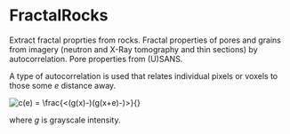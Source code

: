 # FractalRocks
Extract fractal proprties from rocks. Fractal properties of pores and grains from imagery (neutron and X-Ray tomography and thin sections) by autocorrelation. Pore properties from (U)SANS.

A type of autocorrelation is used that relates individual pixels or voxels to those some *e* distance away.

![c(e) = \frac{<(g(x)-<g>)(g(x+e)-<g>)>}{<g><g>}](https://latex.codecogs.com/svg.latex?c(e)&space;=&space;\frac{<(g(x)-<g>)(g(x&plus;e)-<g>)>}{<g><g>},)
 
 where *g* is grayscale intensity.
